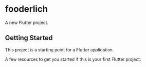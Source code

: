 # fooderlich

A new Flutter project.

## Getting Started

This project is a starting point for a Flutter application.

A few resources to get you started if this is your first Flutter project:

